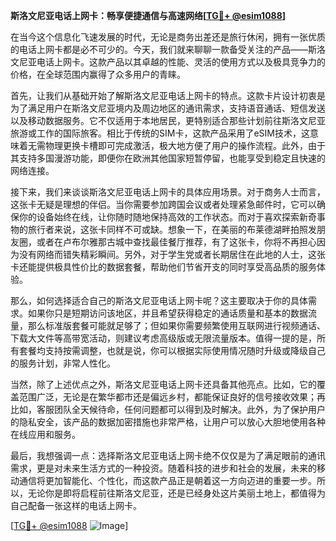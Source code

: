 **斯洛文尼亚电话上网卡：畅享便捷通信与高速网络[[TG💪+ @esim1088](https://t.me/s/esim1088)]**

在当今这个信息化飞速发展的时代，无论是商务出差还是旅行休闲，拥有一张优质的电话上网卡都是必不可少的。今天，我们就来聊聊一款备受关注的产品——斯洛文尼亚电话上网卡。这款产品以其卓越的性能、灵活的使用方式以及极具竞争力的价格，在全球范围内赢得了众多用户的青睐。

首先，让我们从基础开始了解斯洛文尼亚电话上网卡的特点。这款卡片设计初衷是为了满足用户在斯洛文尼亚境内及周边地区的通讯需求，支持语音通话、短信发送以及移动数据服务。它不仅适用于本地居民，更特别适合那些计划前往斯洛文尼亚旅游或工作的国际旅客。相比于传统的SIM卡，这款产品采用了eSIM技术，这意味着无需物理更换卡槽即可完成激活，极大地方便了用户的操作流程。此外，由于其支持多国漫游功能，即便你在欧洲其他国家短暂停留，也能享受到稳定且快速的网络连接。

接下来，我们来谈谈斯洛文尼亚电话上网卡的具体应用场景。对于商务人士而言，这张卡无疑是理想的伴侣。当你需要参加跨国会议或者处理紧急邮件时，它可以确保你的设备始终在线，让你随时随地保持高效的工作状态。而对于喜欢探索新奇事物的旅行者来说，这张卡同样不可或缺。想象一下，在美丽的布莱德湖畔拍照发朋友圈，或者在卢布尔雅那古城中查找最佳餐厅推荐，有了这张卡，你将不再担心因为没有网络而错失精彩瞬间。另外，对于学生党或者长期居住在此地的人士，这张卡还能提供极具性价比的数据套餐，帮助他们节省开支的同时享受高品质的服务体验。

那么，如何选择适合自己的斯洛文尼亚电话上网卡呢？这主要取决于你的具体需求。如果你只是短期访问该地区，并且希望获得稳定的通话质量和基本的数据流量，那么标准版套餐可能就足够了；但如果你需要频繁使用互联网进行视频通话、下载大文件等高带宽活动，则建议考虑高级版或无限流量版本。值得一提的是，所有套餐均支持按需调整，也就是说，你可以根据实际使用情况随时升级或降级自己的服务计划，非常人性化。

当然，除了上述优点之外，斯洛文尼亚电话上网卡还具备其他亮点。比如，它的覆盖范围广泛，无论是在繁华都市还是偏远乡村，都能保证良好的信号接收效果；再比如，客服团队全天候待命，任何问题都可以得到及时解决。此外，为了保护用户的隐私安全，该产品的数据加密措施也非常严格，让用户可以放心大胆地使用各种在线应用和服务。

最后，我想强调一点：选择斯洛文尼亚电话上网卡绝不仅仅是为了满足眼前的通讯需求，更是对未来生活方式的一种投资。随着科技的进步和社会的发展，未来的移动通信将更加智能化、个性化，而这款产品正是朝着这一方向迈进的重要一步。所以，无论你是即将启程前往斯洛文尼亚，还是已经身处这片美丽土地上，都值得为自己配备一张这样的电话上网卡。

[[TG💪+ @esim1088](https://t.me/s/esim1088) ![Image](https://i.postimg.cc/4NQfJmqS/Snipaste-2025-05-13-00-14-12.png)]